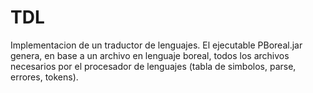# TDL

Implementacion de un traductor de lenguajes. El ejecutable PBoreal.jar genera, en base a un archivo en lenguaje boreal, todos los archivos necesarios por el procesador de lenguajes (tabla de simbolos, parse, errores, tokens).
